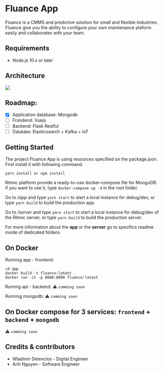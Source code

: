 # Fluance App
Fluance is a CMMS and predictive solution for small and flexible industries.
Fluance give you the ability to configure your own maintenance plaform easily and collaborates with your team. 

## Requirements

- Node.js 10.x or later

## Architecture



[![](https://github.com/wdelenclos/Fluance-app/blob/master/preview.png?raw=true)](https://github.com/wdelenclos/Ritmic-platform/blob/master/preview.png?raw=true)

## Roadmap:

- [x] Application database: Mongodb 
- [ ] Frondend: Vuejs
- [ ] Backend: Flask Restful
- [ ] Datalake: Elasticsearch + Kafka + IoT

## Getting Started

The project Fluance App is using resources specified on the package.json. First install it with following command.

    yarn install or npm install

Ritmic platform provide a ready-to-use docker-compose file for MongoDB. if you want to use it, type `docker-compose up -d` in the root folder. 

Go to */app* and type ``yarn start`` to start a local instance for debug/dev, or type ``yarn build`` to build the production app.

Go to */server* and type ``yarn start`` to start a local instance for debug/dev of the Ritmic server, or type ``yarn build`` to build the production server.

For more information about the **app** or the **server** go to specifics readme inside of dedicated folders.

## On Docker

Running app - frontend:
```
cd app
docker build -t fluance:latest .
docker run -it -p 8080:8080 fluance:latest
```

Runnng api - backend: :warning: `comming soon`

Running mongodb: :warning: `comming soon`

## On Docker compose for 3 services: `frontend` + `backend` + `mongodb`
:warning: `comming soon`

## Credits & contributors
- Wladimir Delenclos - Digital Engineer
- Anh Nguyen - Software Engineer
